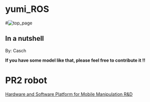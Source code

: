 # yumi_ROS

#![top_page](/image/1.png)


## In a nutshell 


By: Casch


**If you have some model like that, please feel free to contribute it !!**
# PR2 robot
[Hardware and Software Platform for Mobile Manipulation R&D](http://www.willowgarage.com/pages/pr2/overview)

